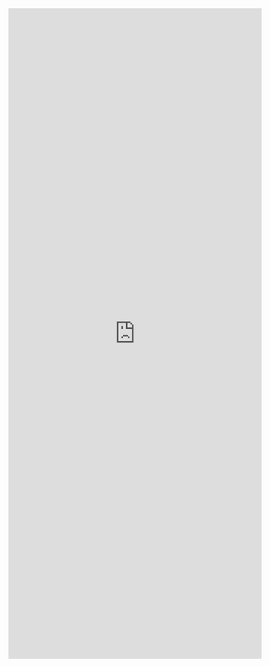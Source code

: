 <div>
  <iframe src="https://docs.google.com/forms/d/e/1FAIpQLSeFPZ48Rqyl8TsNJStdaYXQwTvA9pgwbVEAoAv1L0hdY15ZFg/viewform?embedded=true" frameborder="0" marginheight="0" marginwidth="0" allowfullscreen style="width:100%;" height="1294">Loading…</iframe>
</div>
